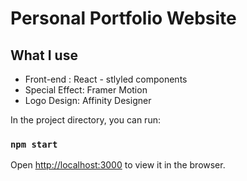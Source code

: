 # Personal Portfolio Website
<!-- Live : https://clchen.live/
 -->
## What I use
* Front-end : React - stlyled components
* Special Effect: Framer Motion
* Logo Design: Affinity Designer

In the project directory, you can run:

### `npm start`


Open [http://localhost:3000](http://localhost:3000) to view it in the browser.




